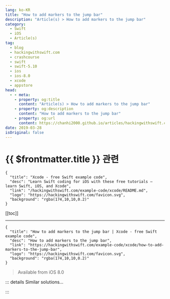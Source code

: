 ```yaml
---
lang: ko-KR
title: "How to add markers to the jump bar"
description: "Article(s) > How to add markers to the jump bar"
category:
  - Swift
  - iOS
  - Article(s)
tag: 
  - blog
  - hackingwithswift.com
  - crashcourse
  - swift
  - swift-5.10
  - ios
  - ios-8.0
  - xcode
  - appstore
head:
  - - meta:
    - property: og:title
      content: "Article(s) > How to add markers to the jump bar"
    - property: og:description
      content: "How to add markers to the jump bar"
    - property: og:url
      content: https://chanhi2000.github.io/articles/hackingwithswift.com/example-code/xcode/how-to-add-markers-to-the-jump-bar.html
date: 2019-03-28
isOriginal: false
---
```


# {{ $frontmatter.title }} 관련

```component VPCard
{
  "title": "Xcode - free Swift example code",
  "desc": "Learn Swift coding for iOS with these free tutorials – learn Swift, iOS, and Xcode",
  "link": "/hackingwithswift.com/example-code/xcode/README.md",
  "logo": "https://hackingwithswift.com/favicon.svg",
  "background": "rgba(174,10,10,0.2)"
}
```

[[toc]]

---

```component VPCard
{
  "title": "How to add markers to the jump bar | Xcode - free Swift example code",
  "desc": "How to add markers to the jump bar",
  "link": "https://hackingwithswift.com/example-code/xcode/how-to-add-markers-to-the-jump-bar",
  "logo": "https://hackingwithswift.com/favicon.svg",
  "background": "rgba(174,10,10,0.2)"
}
```

> Available from iOS 8.0

<!-- TODO: 작성 -->

<!-- 
Xcode’s jump bar – the popup menu describing all properties and methods in the current class, activated using Ctrl-6 – is a simple way to navigate around your file, particularly when you know you can just type a few letters to automatically filter the list.

However, if you’re finding the jump bar is getting messy, you should try to break it up by adding markers to your code. These come in a few flavors – `MARK`, `TODO`, and `FIXME` – but all help make your jump bar easier to read.

Try adding this special comment before any method:

```swift
// TODO: This isn’t finished yet
```

In the jump bar that will appear as a blue and white list icon so it sticks out. Now try adding this somewhere:

```swift
// FIXME: This code is awful.
```

That will show up in the jump bar with an orange bandaid – it really stands out! 

The third option is `MARK`, which renders your text in bold – it’s great for splitting up the jump bar, and is commonly used to mark divisions in your file.. Try this:

```swift
// MARK: UITableViewDataSource methods
```

All of these markers can have dashes placed before or after the text to make separators. For example:

```swift
// FIXME: - This code is really broken -
```

That will appear in the jump bar with a dividing line before and after the marker. You can just create the separator if you want, like this:

```swift
// MARK: -
```

That just creates a dividing line with no accompanying text.

-->

::: details Similar solutions…

<!--
/example-code/uikit/how-to-add-a-bar-button-to-a-navigation-bar">How to add a bar button to a navigation bar 
/quick-start/swiftui/how-to-hide-the-tab-bar-navigation-bar-or-other-toolbars">How to hide the tab bar, navigation bar, or other toolbars 
/example-code/uikit/how-to-add-multiple-uibarbuttonitem-to-a-navigation-bar-using-rightbarbuttonitems">How to add multiple UIBarButtonItem to a navigation bar using rightBarButtonItems 
/example-code/uikit/how-to-add-a-button-to-a-navigation-bar-using-storyboards">How to add a button to a navigation bar using storyboards 
/quick-start/swiftui/how-to-add-bar-items-to-a-navigation-view">How to add bar items to a navigation view</a>
-->

:::


